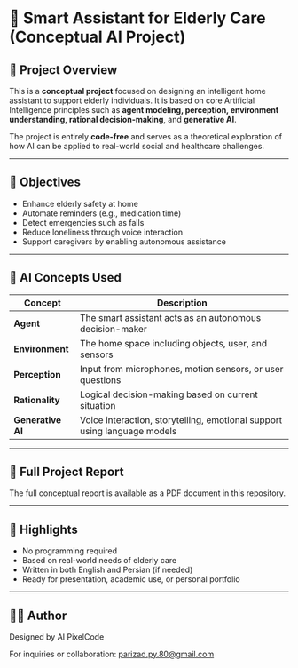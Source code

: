 # 🧠 Smart Assistant for Elderly Care (Conceptual AI Project)

## 📘 Project Overview
This is a **conceptual project** focused on designing an intelligent home assistant to support elderly individuals. It is based on core Artificial Intelligence principles such as **agent modeling, perception, environment understanding, rational decision-making**, and **generative AI**.

The project is entirely **code-free** and serves as a theoretical exploration of how AI can be applied to real-world social and healthcare challenges.

---

## 🎯 Objectives
- Enhance elderly safety at home
- Automate reminders (e.g., medication time)
- Detect emergencies such as falls
- Reduce loneliness through voice interaction
- Support caregivers by enabling autonomous assistance

---

## 🧠 AI Concepts Used
| Concept        | Description                                                                 |
|----------------|-----------------------------------------------------------------------------|
| **Agent**      | The smart assistant acts as an autonomous decision-maker                    |
| **Environment**| The home space including objects, user, and sensors                         |
| **Perception** | Input from microphones, motion sensors, or user questions                   |
| **Rationality**| Logical decision-making based on current situation                          |
| **Generative AI** | Voice interaction, storytelling, emotional support using language models |

---

## 📄 Full Project Report
The full conceptual report is available as a PDF document in this repository.

---

## 📌 Highlights
- No programming required
- Based on real-world needs of elderly care
- Written in both English and Persian (if needed)
- Ready for presentation, academic use, or personal portfolio

---

## 🙋‍♀️ Author
Designed by AI PixelCode

For inquiries or collaboration: parizad.py.80@gmail.com

